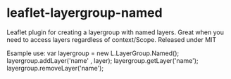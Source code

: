 leaflet-layergroup-named
========================
Leaflet plugin for creating a layergroup with named layers. Great when you need to access layers regardless of context/Scope.
Released under MIT

Esample use:
var layergroup = new L.LayerGroup.Named();
layergroup.addLayer('name' , layer);
layergroup.getLayer('name');
layergroup.removeLayer('name');

